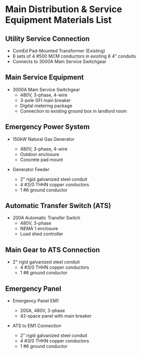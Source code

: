 # Main Distribution & Service Equipment Materials List

## Utility Service Connection
- ComEd Pad-Mounted Transformer (Existing)
- 8 sets of 4 #500 MCM conductors in existing 8 4" conduits
- Connects to 3000A Main Service Switchgear

## Main Service Equipment
- 3000A Main Service Switchgear
  - 480V, 3-phase, 4-wire
  - 3-pole GFI main breaker
  - Digital metering package
  - Connection to existing ground box in landlord room

## Emergency Power System
- 150kW Natural Gas Generator
  - 480V, 3-phase, 4-wire
  - Outdoor enclosure
  - Concrete pad mount

- Generator Feeder
  - 2" rigid galvanized steel conduit
  - 4 #3/0 THHN copper conductors
  - 1 #6 ground conductor

## Automatic Transfer Switch (ATS)
- 200A Automatic Transfer Switch
  - 480V, 3-phase
  - NEMA 1 enclosure
  - Load shed controller

## Main Gear to ATS Connection
- 2" rigid galvanized steel conduit
  - 4 #3/0 THHN copper conductors
  - 1 #6 ground conductor

## Emergency Panel
- Emergency Panel EM1
  - 200A, 480V, 3-phase
  - 42-space panel with main breaker

- ATS to EM1 Connection
  - 2" rigid galvanized steel conduit
  - 4 #3/0 THHN copper conductors
  - 1 #6 ground conductor
